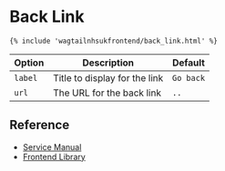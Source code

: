 # Back Link

```django
{% include 'wagtailnhsukfrontend/back_link.html' %}
```

| Option | Description | Default |
| ------ | ----------- | ------- |
| `label` | Title to display for the link | `Go back` |
| `url` |  The URL for the back link | `..` |

## Reference

* [Service Manual](https://service-manual.nhs.uk/design-system/components/back-link)
* [Frontend Library](https://github.com/nhsuk/nhsuk-frontend/tree/master/packages/components/back-link)
